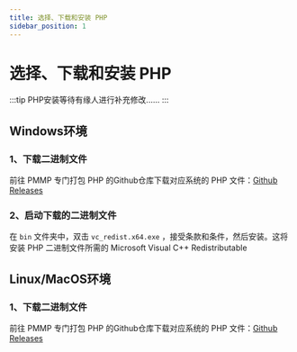 ```yaml
---
title: 选择、下载和安装 PHP
sidebar_position: 1
---
```


# 选择、下载和安装 PHP

:::tip
PHP安装等待有缘人进行补充修改......
:::

## Windows环境

### 1、下载二进制文件

前往 PMMP 专门打包 PHP 的Github仓库下载对应系统的 PHP 文件：[Github Releases](https://github.com/pmmp/PHP-Binaries/releases)

### 2、启动下载的二进制文件

在 `bin` 文件夹中，双击 `vc_redist.x64.exe` ，接受条款和条件，然后安装。这将安装 PHP 二进制文件所需的 Microsoft Visual C++ Redistributable

## Linux/MacOS环境

### 1、下载二进制文件

前往 PMMP 专门打包 PHP 的Github仓库下载对应系统的 PHP 文件：[Github Releases](https://github.com/pmmp/PHP-Binaries/releases)


